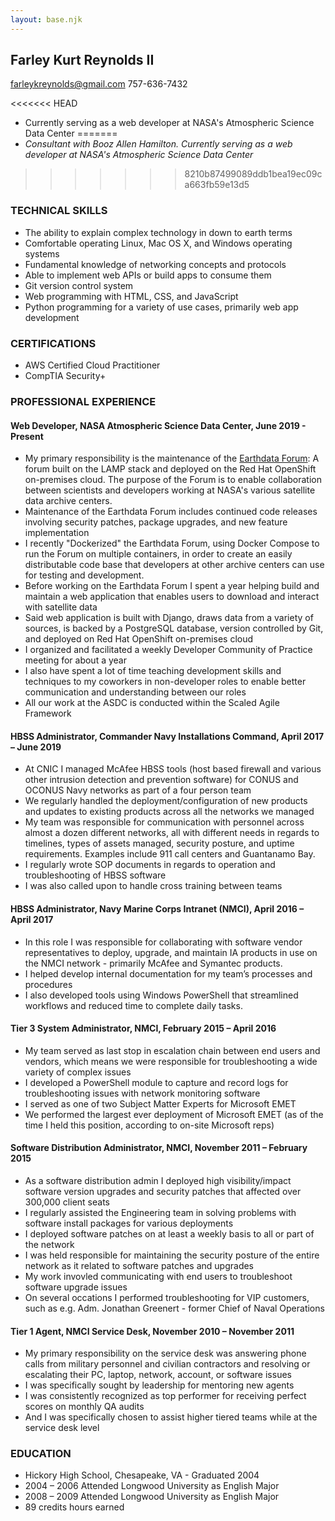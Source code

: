 ```yaml
---
layout: base.njk
---
```


## Farley Kurt Reynolds II
farleykreynolds@gmail.com
757-636-7432

<<<<<<< HEAD
* Currently serving as a web developer at NASA's Atmospheric Science Data Center
=======
* *Consultant with Booz Allen Hamilton.  Currently serving as a web developer at NASA's Atmospheric Science Data Center*
>>>>>>> 8210b87499089ddb1bea19ec09ca663fb59e13d5

### TECHNICAL SKILLS

* The ability to explain complex technology in down to earth terms
* Comfortable operating Linux, Mac OS X, and Windows operating systems
* Fundamental knowledge of networking concepts and protocols
* Able to implement web APIs or build apps to consume them
* Git version control system
* Web programming with HTML, CSS, and JavaScript
* Python programming for a variety of use cases, primarily web app development


### CERTIFICATIONS

* AWS Certified Cloud Practitioner
* CompTIA Security+

### PROFESSIONAL EXPERIENCE

#### Web Developer, NASA Atmospheric Science Data Center, June 2019 - Present

* My primary responsibility is the maintenance of the [Earthdata Forum](https://forum.earthdata.nasa.gov): A forum built on the LAMP stack and deployed on the Red Hat OpenShift on-premises cloud. The purpose of the Forum is to enable collaboration between scientists and developers working at NASA's various satellite data archive centers.
* Maintenance of the Earthdata Forum includes continued code releases involving security patches, package upgrades, and new feature implementation
* I recently "Dockerized" the Earthdata Forum, using Docker Compose to run the Forum on multiple containers, in order to create an easily distributable code base that developers at other archive centers can use for testing and development.
* Before working on the Earthdata Forum I spent a year helping build and maintain a web application that enables users to download and interact with satellite data
* Said web application is built with Django, draws data from a variety of sources, is backed by a PostgreSQL database, version controlled by Git, and deployed on Red Hat OpenShift on-premises cloud
* I organized and facilitated a weekly Developer Community of Practice meeting for about a year
* I also have spent a lot of time teaching development skills and techniques to my coworkers in non-developer roles to enable better communication and understanding between our roles
* All our work at the ASDC is conducted within the Scaled Agile Framework


#### HBSS Administrator, Commander Navy Installations Command, April 2017 – June 2019

* At CNIC I managed McAfee HBSS tools (host based firewall and various other intrusion detection and prevention software) for CONUS and OCONUS Navy networks as part of a four person team
* We regularly handled the deployment/configuration of new products and updates to existing products across all the networks we managed
* My team was responsible for communication with personnel across almost a dozen different networks, all with different needs in regards to timelines, types of assets managed, security posture, and uptime requirements.  Examples include 911 call centers and Guantanamo Bay.
* I regularly wrote SOP documents in regards to operation and troubleshooting of HBSS software
* I was also called upon to handle cross training between teams


#### HBSS Administrator, Navy Marine Corps Intranet (NMCI), April 2016 – April 2017
 
* In this role I was responsible for collaborating with software vendor representatives to deploy, upgrade, and maintain IA products in use on the NMCI network - primarily McAfee and Symantec products.
* I helped develop internal documentation for my team’s processes and procedures
* I also developed tools using Windows PowerShell that streamlined workflows and reduced time to complete daily tasks.


#### Tier 3 System Administrator, NMCI, February 2015 – April 2016

* My team served as last stop in escalation chain between end users and vendors, which means we were responsible for troubleshooting a wide variety of complex issues
* I developed a PowerShell module to capture and record logs for troubleshooting issues with network monitoring software
* I served as one of two Subject Matter Experts for Microsoft EMET 
* We performed the largest ever deployment of Microsoft EMET (as of the time I held this position, according to on-site Microsoft reps)
 

#### Software Distribution Administrator, NMCI, November 2011 – February 2015

* As a software distribution admin I deployed high visibility/impact software version upgrades and security patches that affected over 300,000 client seats 
* I regularly assisted the Engineering team in solving problems with software install packages for various deployments 
* I deployed software patches on at least a weekly basis to all or part of the network 
* I was held responsible for maintaining the security posture of the entire network as it related to software patches and upgrades
* My work invovled communicating with end users to troubleshoot software upgrade issues
* On several occations I performed troubleshooting for VIP customers, such as e.g. Adm. Jonathan Greenert - former Chief of Naval Operations


#### Tier 1 Agent, NMCI Service Desk, November 2010 – November 2011

* My primary responsibility on the service desk was answering phone calls from military personnel and civilian contractors and resolving or escalating their PC, laptop, network, account, or software issues
* I was specifically sought by leadership for mentoring new agents 
* I was consistently recognized as top performer for receiving perfect scores on monthly QA audits 
* And I was specifically chosen to assist higher tiered teams while at the service desk level


### EDUCATION 

* Hickory High School, Chesapeake, VA - Graduated 2004
* 2004 – 2006 Attended Longwood University as English Major 
* 2008 – 2009 Attended Longwood University as English Major
* 89 credits hours earned
